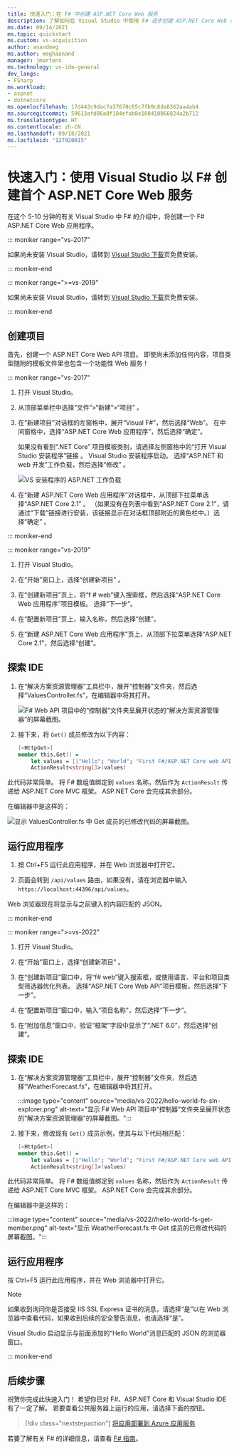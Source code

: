 ```yaml
---
title: 快速入门：在 F# 中创建 ASP.NET Core Web 服务
description: 了解如何在 Visual Studio 中使用 F# 逐步创建 ASP.NET Core Web 服务。
ms.date: 09/14/2021
ms.topic: quickstart
ms.custom: vs-acquisition
author: anandmeg
ms.author: meghaanand
manager: jmartens
ms.technology: vs-ide-general
dev_langs:
- FSharp
ms.workload:
- aspnet
- dotnetcore
ms.openlocfilehash: 17d443c9dac7a37670c65c7fb9c8da8362aa4ab4
ms.sourcegitcommit: 59613afd06a8f184efab8e108410066824a2b712
ms.translationtype: HT
ms.contentlocale: zh-CN
ms.lasthandoff: 09/18/2021
ms.locfileid: "127920015"
---
```

# <a name="quickstart-use-visual-studio-to-create-your-first-aspnet-core-web-service-in-f"></a>快速入门：使用 Visual Studio 以 F\# 创建首个 ASP.NET Core Web 服务

在这个 5-10 分钟的有关 Visual Studio 中 F# 的介绍中，将创建一个 F# ASP.NET Core Web 应用程序。

::: moniker range="vs-2017"

如果尚未安装 Visual Studio，请转到 [Visual Studio 下载](https://visualstudio.microsoft.com/vs/older-downloads/?utm_medium=microsoft&utm_source=docs.microsoft.com&utm_campaign=vs+2017+download)页免费安装。

::: moniker-end

::: moniker range=">=vs-2019"

如果尚未安装 Visual Studio，请转到 [Visual Studio 下载](https://visualstudio.microsoft.com/downloads)页免费安装。

::: moniker-end

## <a name="create-a-project"></a>创建项目

首先，创建一个 ASP.NET Core Web API 项目。 即使尚未添加任何内容，项目类型随附的模板文件里也包含一个功能性 Web 服务！

::: moniker range="vs-2017"

1. 打开 Visual Studio。

1. 从顶部菜单栏中选择“文件”>“新建”>“项目”    。

1. 在“新建项目”对话框的左窗格中，展开“Visual F#”，然后选择“Web”。 在中间窗格中，选择“ASP.NET Core Web 应用程序”，然后选择“确定”。

   如果没有看到“.NET Core”  项目模板类别，请选择左侧窗格中的“打开 Visual Studio 安装程序”链接  。 Visual Studio 安装程序启动。 选择“ASP.NET 和 web 开发”工作负载，然后选择“修改” 。

   ![VS 安装程序的 ASP.NET 工作负载](../ide/media/quickstart-aspnet-workload.png)

1. 在“新建 ASP.NET Core Web 应用程序”对话框中，从顶部下拉菜单选择“ASP.NET Core 2.1”   。 （如果没有在列表中看到“ASP.NET Core 2.1”，请通过“下载”链接进行安装，该链接显示在对话框顶部附近的黄色栏中。）选择“确定”  。

::: moniker-end

::: moniker range="vs-2019"

1. 打开 Visual Studio。

1. 在“开始”窗口上，选择“创建新项目”  。

1. 在“创建新项目”页上，将“f # web”键入搜索框，然后选择“ASP.NET Core Web 应用程序”项目模板。 选择“下一步”。

1. 在“配置新项目”页上，输入名称，然后选择“创建”。

1. 在“新建 ASP.NET Core Web 应用程序”页上，从顶部下拉菜单选择“ASP.NET Core 2.1”，然后选择“创建”。

## <a name="explore-the-ide"></a>探索 IDE

1. 在“解决方案资源管理器”工具栏中，展开“控制器”文件夹，然后选择“ValuesController.fs”，在编辑器中将其打开。

   ![F# Web API 项目中的“控制器”文件夹呈展开状态的“解决方案资源管理器”的屏幕截图。](../ide/media/hello-world-fs-sln-explorer.png)

1. 接下来，将 `Get()` 成员修改为以下内容：

   ```fsharp
   [<HttpGet>]
   member this.Get() =
       let values = [|"Hello"; "World"; "First F#/ASP.NET Core web API!"|]
       ActionResult<string[]>(values)
   ```

此代码非常简单。 将 F# 数组值绑定到 `values` 名称，然后作为 `ActionResult` 传递给 ASP.NET Core MVC 框架。 ASP.NET Core 会完成其余部分。

在编辑器中是这样的：

![显示 ValuesController.fs 中 Get 成员的已修改代码的屏幕截图。](../ide/media/hello-world-fs-get-member.png)

## <a name="run-the-application"></a>运行应用程序

1. 按 Ctrl+F5 运行此应用程序，并在 Web 浏览器中打开它。

1. 页面会转到 `/api/values` 路由，如果没有，请在浏览器中输入 `https://localhost:44396/api/values`。

Web 浏览器现在将显示与之前键入的内容匹配的 JSON。

::: moniker-end

::: moniker range=">=vs-2022"

1. 打开 Visual Studio。

1. 在“开始”窗口上，选择“创建新项目”  。

1. 在“创建新项目”窗口中，将“f# web”键入搜索框，或使用语言、平台和项目类型筛选器优化列表。 选择“ASP.NET Core Web API”项目模板，然后选择“下一步”。

1. 在“配置新项目”窗口中，输入“项目名称”，然后选择“下一步”。

1. 在“附加信息”窗口中，验证“框架”字段中显示了“.NET 6.0”，然后选择“创建”。

## <a name="explore-the-ide"></a>探索 IDE

1. 在“解决方案资源管理器”工具栏中，展开“控制器”文件夹，然后选择“WeatherForecast.fs”，在编辑器中将其打开。

   :::image type="content" source="media/vs-2022/hello-world-fs-sln-explorer.png" alt-text="显示 F# Web API 项目中“控制器”文件夹呈展开状态的“解决方案资源管理器”的屏幕截图。":::

1. 接下来，修改现有 `Get()` 成员示例，使其与以下代码相匹配：

   ```fsharp
   [<HttpGet>]
   member this.Get() =
       let values = [|"Hello"; "World"; "First F#/ASP.NET Core web API!"|]
       ActionResult<string[]>(values)
   ```

此代码非常简单。 将 F# 数组值绑定到 `values` 名称，然后作为 `ActionResult` 传递给 ASP.NET Core MVC 框架。 ASP.NET Core 会完成其余部分。

在编辑器中是这样的：

:::image type="content" source="media/vs-2022//hello-world-fs-get-member.png" alt-text="显示 WeatherForecast.fs 中 Get 成员的已修改代码的屏幕截图。":::

## <a name="run-the-application"></a>运行应用程序

按 Ctrl+F5 运行此应用程序，并在 Web 浏览器中打开它。 

> [!NOTE]
> 如果收到询问你是否接受 IIS SSL Express 证书的消息，请选择“是”以在 Web 浏览器中查看代码，如果收到后续的安全警告消息，也请选择“是”。

Visual Studio 启动显示与前面添加的“Hello World”消息匹配的 JSON 的浏览器窗口。

::: moniker-end

## <a name="next-steps"></a>后续步骤

祝贺你完成此快速入门！ 希望你已对 F#、ASP.NET Core 和 Visual Studio IDE 有了一定了解。 若要查看公共服务器上运行的应用，请选择下面的按钮。

> [!div class="nextstepaction"]
> [将应用部署到 Azure 应用服务](../deployment/quickstart-deploy-to-azure.md)

若要了解有关 F# 的详细信息，请查看 [F# 指南](/dotnet/fsharp/index)。
